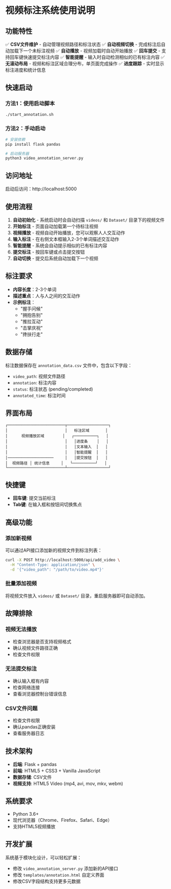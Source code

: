 # 视频标注系统使用说明

## 功能特性

✅ **CSV文件维护** - 自动管理视频路径和标注状态
✅ **自动视频切换** - 完成标注后自动加载下一个未标注视频
✅ **自动播放** - 视频加载时自动开始播放
✅ **回车提交** - 支持回车键快速提交标注内容
✅ **智能提醒** - 输入时自动检测相似的已有标注内容
✅ **无滚动布局** - 视频和标注区域合理分布，单页面完成操作
✅ **进度跟踪** - 实时显示标注进度和统计信息

## 快速启动

### 方法1：使用启动脚本
```bash
./start_annotation.sh
```

### 方法2：手动启动
```bash
# 安装依赖
pip install flask pandas

# 启动服务器
python3 video_annotation_server.py
```

## 访问地址
启动后访问：http://localhost:5000

## 使用流程

1. **自动初始化** - 系统启动时会自动扫描 `videos/` 和 `Dataset/` 目录下的视频文件
2. **开始标注** - 页面自动加载第一个待标注视频
3. **视频播放** - 视频自动开始播放，您可以观察人人交互动作
4. **输入标注** - 在右侧文本框输入2-3个单词描述交互动作
5. **智能提醒** - 系统会自动提示相似的已有标注内容
6. **提交标注** - 按回车键或点击提交按钮
7. **自动切换** - 提交后系统自动加载下一个视频

## 标注要求

- **内容长度**：2-3个单词
- **描述重点**：人与人之间的交互动作
- **示例标注**：
  - "握手问候"
  - "拥抱告别"
  - "推拉互动"
  - "击掌庆祝"
  - "搀扶行走"

## 数据存储

标注数据保存在 `annotation_data.csv` 文件中，包含以下字段：
- `video_path`: 视频文件路径
- `annotation`: 标注内容
- `status`: 标注状态 (pending/completed)
- `annotated_time`: 标注时间

## 界面布局

```
┌─────────────────────────┬──────────────────┐
│                         │   标注区域       │
│      视频播放区域        │   ┌──────────┐   │
│                         │   │进度条    │   │
│                         │   │文本输入  │   │
│                         │   │智能提醒  │   │
│────────────────────     │   │提交按钮  │   │
│  视频路径 │ 统计信息     │   └──────────┘   │
└─────────────────────────┴──────────────────┘
```

## 快捷键

- **回车键**: 提交当前标注
- **Tab键**: 在输入框和按钮间切换焦点

## 高级功能

### 添加新视频
可以通过API接口添加新的视频文件到标注列表：
```bash
curl -X POST http://localhost:5000/api/add_video \
  -H "Content-Type: application/json" \
  -d '{"video_path": "/path/to/video.mp4"}'
```

### 批量添加视频
将视频文件放入 `videos/` 或 `Dataset/` 目录，重启服务器即可自动添加。

## 故障排除

### 视频无法播放
- 检查浏览器是否支持视频格式
- 确认视频文件路径正确
- 检查文件权限

### 无法提交标注
- 确认输入框有内容
- 检查网络连接
- 查看浏览器控制台错误信息

### CSV文件问题
- 检查文件权限
- 确认pandas正确安装
- 查看服务器日志

## 技术架构

- **后端**: Flask + pandas
- **前端**: HTML5 + CSS3 + Vanilla JavaScript
- **数据存储**: CSV文件
- **视频支持**: HTML5 Video (mp4, avi, mov, mkv, webm)

## 系统要求

- Python 3.6+
- 现代浏览器（Chrome、Firefox、Safari、Edge）
- 支持HTML5视频播放

## 开发扩展

系统基于模块化设计，可以轻松扩展：
- 修改 `video_annotation_server.py` 添加新的API接口
- 修改 `templates/annotation.html` 自定义界面
- 修改CSV字段结构支持更多元数据